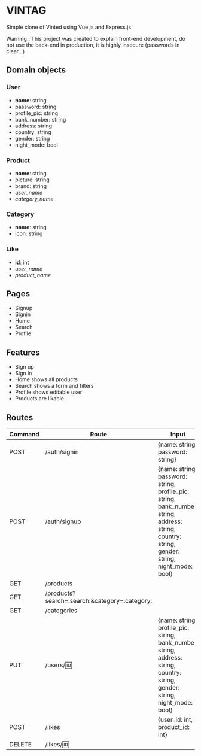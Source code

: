 # VINTAG

Simple clone of Vinted using Vue.js and Express.js

Warning : This project was created to explain front-end development, do not use the back-end in production, it is highly insecure (passwords in clear...)

## Domain objects

### User

* **name**: string
* password: string
* profile_pic: string
* bank_number: string
* address: string
* country: string
* gender: string
* night_mode: bool

### Product

* **name**: string
* picture: string
* brand: string
* *user_name*
* *category_name*

### Category

* **name**: string
* icon: string

### Like

* **id**: int
* *user_name*
* *product_name*

## Pages

* Signup
* Signin
* Home
* Search
* Profile

## Features

* Sign up
* Sign in
* Home shows all products
* Search shows a form and filters
* Profile shows editable user
* Products are likable

## Routes

| Command | Route | Input |
| --- | --- | --- |
| POST | /auth/signin | {name: string, password: string} |
| POST | /auth/signup | {name: string, password: string, profile_pic: string, bank_number: string, address: string, country: string, gender: string, night_mode: bool} |
| GET | /products | |
| GET | /products?search=:search:&category=:category: | |
| GET | /categories | |
| PUT | /users/:id: | {name: string, profile_pic: string, bank_number: string, address: string, country: string, gender: string, night_mode: bool} |
| POST | /likes | {user_id: int, product_id: int} | |
| DELETE | /likes/:id: | |
